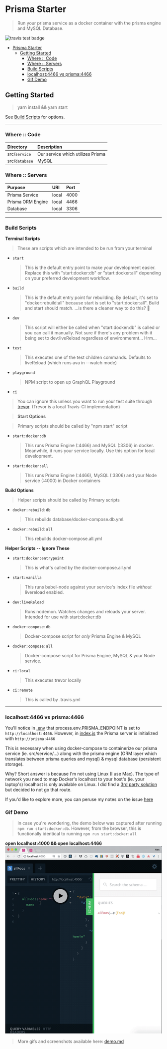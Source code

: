 # Prisma Starter

> Run your prisma service as a docker container with the prisma engine and MySQL Database.

![travis test badge](https://travis-ci.org/servexyz/prisma-starter.svg?branch=master)

<!-- TOC -->

- [Prisma Starter](#prisma-starter)
  - [Getting Started](#getting-started)
    - [Where :: Code](#where--code)
    - [Where :: Servers](#where--servers)
    - [Build Scripts](#build-scripts)
    - [localhost:4466 vs prisma:4466](#localhost4466-vs-prisma4466)
    - [Gif Demo](#gif-demo)

<!-- /TOC -->

## Getting Started

> yarn install && yarn start

See [Build Scripts](#build-scripts) for options.

---

### Where :: Code

| Directory      | Description                       |
| :------------- | :-------------------------------- |
| src/`service`  | Our service which utilizes Prisma |
| src/`database` | MySQL                             |

### Where :: Servers

| Purpose           | URI   | Port |
| :---------------- | :---- | :--- |
| Prisma Service    | local | 4000 |
| Prisma ORM Engine | local | 4466 |
| Database          | local | 3306 |

---

### Build Scripts

**Terminal Scripts**

> These are scripts which are intended to be run from your terminal

- `start`

  > This is the default entry point to make your development easier. Replace this with "start:docker:db" or "start:docker:all" depending on your preferred development workflow.

- `build`

  > This is the default entry point for rebuilding. By default, it's set to "docker:rebuild:all" because start is set to "start:docker:all". Build and start should match. ...is there a cleaner way to do this? 🤔

- `dev`

  > This script will either be called when "start:docker:db" is called or you can call it manually. Not sure if there's any problem with it being set to dev:liveReload regardless of environmemnt... Hrm...

- `test`

  > This executes one of the test children commands. Defaults to liveReload (which runs ava in --watch mode)

- `playground`

  > NPM script to open up GraphQL Playground

- `ci`

> You can ignore this unless you want to run your test suite through [trevor](https://www.npmjs.com/package/trevor). (Trevor is a local Travis-CI implementation)

> **Start Options**

> Primary scripts should be called by "npm start" script

- `start:docker:db`

  > This runs Prisma Engine (:4466) and MySQL (:3306) in docker. Meanwhile, it runs your service locally. Use this option for local development.

- `start:docker:all`

  > This runs Prisma Engine (:4466), MySQL (:3306) and your Node service (:4000) in Docker containers

**Build Options**

> Helper scripts should be called by Primary scripts

- `docker:rebuild:db`

  > This rebuilds database/docker-compose.db.yml.

- `docker:rebuild:all`

  > This rebuilds docker-compose.all.yml

**Helper Scripts -- Ignore These**

- `start:docker:entrypoint`

  > This is what's called by the docker-compose.all.yml

- `start:vanilla`

  > This runs babel-node against your service's index file _without_ livereload enabled.

- `dev:liveReload`

  > Runs nodemon. Watches changes and reloads your server. Intended for use with start:docker:db

- `docker:compose:db`

  > Docker-compose script for _only_ Prisma Engine & MySQL

- `docker:compose:all`

  > Docker-compose script for Prisma Engine, MySQL & your Node service.

- `ci:local`

  > This executes trevor locally

- `ci:remote`
  > This is called by .travis.yml

---

### localhost:4466 vs prisma:4466

You'll notice in [.env](./.env) that process.env.PRISMA_ENDPOINT is set to `http://localhost:4466`. However, in [index.js](./src/service/index.js) the Prisma server is initialized with `http://prisma:4466`

This is necessary when using docker-compose to containerize our prisma service (ie. src/service/...) along with the prisma engine (ORM layer which translates between prisma queries and mysql) & mysql database (persistent storage).

Why?
Short answer is because I'm not using Linux (I use Mac). The type of network you need to map Docker's localhost to your host's (ie. your laptop's) localhost is only available on Linux. I did find a [3rd party solution](https://github.com/mal/docker-for-mac-host-bridge) but decided to not go that route.

If you'd like to explore more, you can peruse my notes on the issue [here](./docs/Docker_Localhost_Access_Issue.pdf)

### Gif Demo

> In case you're wondering, the demo below was captured after running `npm run start:docker:db`.
> However, from the browser, this is functionally identical to running `npm run start:docker:all`

**open localhost:4000 && open localhost:4466**
![prstar_localhost_4000_4466](https://github.com/servexyz/prisma-starter/blob/master/docs/prstar_localhost_4000_4466.gif)

> More gifs and screenshots available here: [demo.md](./docs/demo.md)
